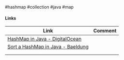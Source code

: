 #hashmap #collection #java #map

#### Links
| Link                                                                                            | Comment |
| ----------------------------------------------------------------------------------------------- | ------- |
| [HashMap in Java - DigitalOcean](https://www.digitalocean.com/community/tutorials/java-hashmap) |         |
| [Sort a HashMap in Java - Baeldung](https://www.baeldung.com/java-hashmap-sort)                                                                                                |         |
|                                                                                                 |         |
|                                                                                                 |         |


